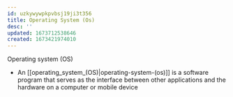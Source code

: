 ```yaml
---
id: uzkywywpkpvbsj19ji3t356
title: Operating System (Os)
desc: ''
updated: 1673712538646
created: 1673421974010
---
```



Operating system (OS)

-   An [[operating_system_(OS)|operating-system-(os)]] is a software program that serves as the interface between other applications and the hardware on a computer or mobile device
